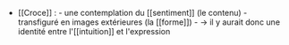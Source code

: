 - [[Croce]] : 
      - une contemplation du [[sentiment]] (le contenu)
        - transfiguré en images extérieures (la [[forme]])
          - → il y aurait donc une identité entre l'[[intuition]] et l'expression
